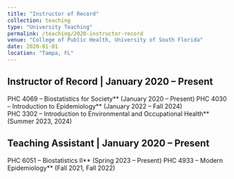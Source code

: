 ```yaml
---
title: "Instructor of Record"
collection: teaching
type: "University Teaching"
permalink: /teaching/2020-instructor-record
venue: "College of Public Health, University of South Florida"
date: 2020-01-01
location: "Tampa, FL"
---
```


## Instructor of Record | January 2020 – Present
PHC 4069 – Biostatistics for Society** (January 2020 – Present)
PHC 4030 – Introduction to Epidemiology** (January 2022 – Fall 2024)  
PHC 3302 – Introduction to Environmental and Occupational Health** (Summer 2023, 2024)

## Teaching Assistant | January 2020 – Present
PHC 6051 – Biostatistics II** (Spring 2023 – Present)
PHC 4933 – Modern Epidemiology** (Fall 2021, Fall 2022)

